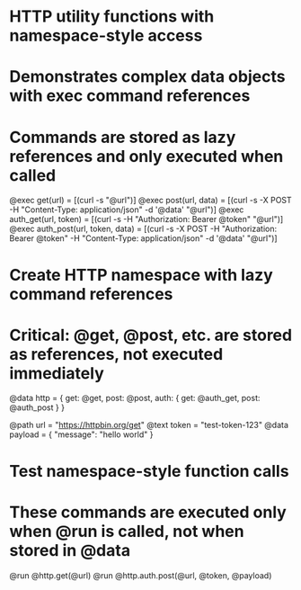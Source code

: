 # HTTP utility functions with namespace-style access
# Demonstrates complex data objects with exec command references
# Commands are stored as lazy references and only executed when called

@exec get(url) = [(curl -s "@url")]
@exec post(url, data) = [(curl -s -X POST -H "Content-Type: application/json" -d '@data' "@url")]
@exec auth_get(url, token) = [(curl -s -H "Authorization: Bearer @token" "@url")]
@exec auth_post(url, token, data) = [(curl -s -X POST -H "Authorization: Bearer @token" -H "Content-Type: application/json" -d '@data' "@url")]

# Create HTTP namespace with lazy command references
# Critical: @get, @post, etc. are stored as references, not executed immediately
@data http = {
  get: @get,
  post: @post,
  auth: {
    get: @auth_get,
    post: @auth_post
  }
}

@path url = "https://httpbin.org/get"
@text token = "test-token-123"
@data payload = { "message": "hello world" }

# Test namespace-style function calls
# These commands are executed only when @run is called, not when stored in @data
@run @http.get(@url)
@run @http.auth.post(@url, @token, @payload)